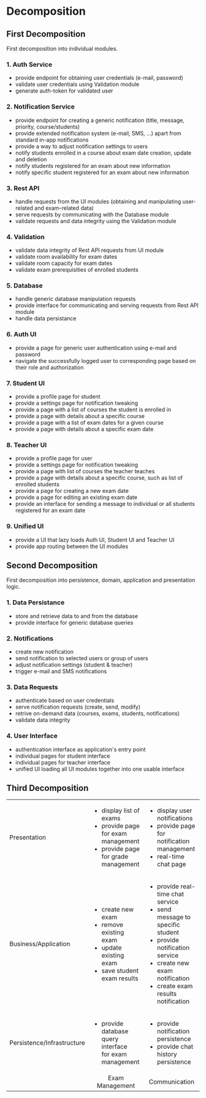# Decomposition

## First Decomposition
First decomposition into individual modules.

### 1. Auth Service
- provide endpoint for obtaining user credentials (e-mail, password)
- validate user credentials using Validation module
- generate auth-token for validated user

### 2. Notification Service
- provide endpoint for creating a generic notification (title, message, priority, course/students)
- provide extended notification system (e-mail, SMS, ...) apart from standard in-app notifications
- provide a way to adjust notification settings to users
- notify students enrolled in a course about exam date creation, update and deletion
- notify students registered for an exam about new information
- notify specific student registered for an exam about new information

### 3. Rest API
- handle requests from the UI modules (obtaining and manipulating user-related and exam-related data)
- serve requests by communicating with the Database module
- validate requests and data integrity using the Validation module

### 4. Validation
- validate data integrity of Rest API requests from UI module
- validate room availability for exam dates
- validate room capacity for exam dates
- validate exam prerequisities of enrolled students

### 5. Database
- handle generic database manipulation requests
- provide interface for communicating and serving requests from Rest API module
- handle data persistance

### 6. Auth UI
- provide a page for generic user authentication using e-mail and password
- navigate the successfully logged user to corresponding page based on their role and authorization

### 7. Student UI
- provide a profile page for student
- provide a settings page for notification tweaking
- provide a page with a list of courses the student is enrolled in
- provide a page with details about a specific course
- provide a page with a list of exam dates for a given course
- provide a page with details about a specific exam date

### 8. Teacher UI
- provide a profile page for user
- provide a settings page for notification tweaking
- provide a page with list of courses the teacher teaches
- provide a page with details about a specific course, such as list of enrolled students
- provide a page for creating a new exam date
- provide a page for editing an existing exam date
- provide an interface for sending a message to individual or all students registered for an exam date

### 9. Unified UI
- provide a UI that lazy loads Auth UI, Student UI and Teacher UI
- provide app routing between the UI modules

## Second Decomposition
First decomposition into persistence, domain, application and presentation logic.

### 1. Data Persistance
- store and retrieve data to and from the database
- provide interface for generic database queries

### 2. Notifications
- create new notification
- send notification to selected users or group of users
- adjust notification settings (student & teacher)
- trigger e-mail and SMS notifications

### 3. Data Requests
- authenticate based on user credentials
- serve notification requests (create, send, modify)
- retrive on-demand data (courses, exams, students, notifications)
- validate data integrity

### 4. User Interface
- authentication interface as application's entry point
- individual pages for student interface
- individual pages for teacher interface
- unified UI loading all UI modules together into one usable interface

## Third Decomposition

<table>
    <tr>
        <td>Presentation</td>
        <td>
            <ul>
                <li>display list of exams</li>
                <li>provide page for exam management</li>
                <li>provide page for grade management</li>
            </ul>
        </td>
        <td>
            <ul>
                <li>display user notifications</li>
                <li>provide page for notification management</li>
                <li>real-time chat page</li>
            </ul>
        </td>
    </tr>
    <tr>
        <td>Business/Application</td>
        <td>
            <ul>
                <li>create new exam</li>
                <li>remove existing exam</li>
                <li>update existing exam</li>
                <li>save student exam results</li>
            </ul>
        </td>
        <td>
            <ul>
                <li>provide real-time chat service</li>
                <li>send message to specific student</li>
                <li>provide notification service</li>
                <li>create new exam notification</li>
                <li>create exam results notification</li>
            </ul>
        </td>
    </tr>
    <tr>
        <td>Persistence/Infrastructure</td>
        <td>
            <ul>
                <li>provide database query interface<br>for exam management</li>
            </ul>
        </td>
        <td>
            <ul>
                <li>provide notification persistence</li>
                <li>provide chat history persistence</li>
            </ul>
        </td>
    </tr>
    <tr>
        <td></td>
        <td style="text-align: center; vertical-align: middle;">Exam Management</td>
        <td style="text-align: center; vertical-align: middle;">Communication</td>
    </tr>
</table>